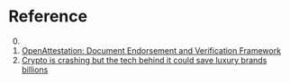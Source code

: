 # Reference

0. []()
0. [OpenAttestation: Document Endorsement and Verification Framework](https://www.openattestation.com/)
0. [Crypto is crashing but the tech behind it could save luxury brands billions](https://edition.cnn.com/2022/06/26/business/aura-blockchain-luxury-counterfeit-hnk-spc-intl/index.html)


